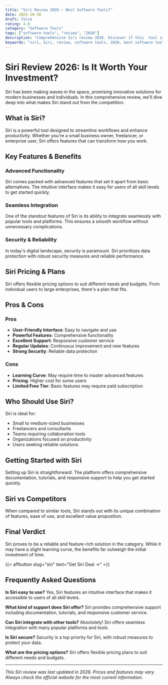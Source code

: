 ```yaml
---
title: "Siri Review 2026 – Best Software Tools?"
date: 2025-10-30
draft: false
rating: 4.8
category: "Software Tools"
tags: ["software-tools", "review", "2026"]
description: "Comprehensive Siri review 2026. Discover if this  tool is the best choice for your needs."
keywords: "siri, Siri, review, software tools, 2026, best software tools"
---
```


# Siri Review 2026: Is It Worth Your Investment?

Siri has been making waves in the  space, promising innovative solutions for modern businesses and individuals. In this comprehensive review, we'll dive deep into what makes Siri stand out from the competition.

## What is Siri?

Siri is a powerful  tool designed to streamline workflows and enhance productivity. Whether you're a small business owner, freelancer, or enterprise user, Siri offers features that can transform how you work.

## Key Features & Benefits

### Advanced Functionality
Siri comes packed with advanced features that set it apart from basic alternatives. The intuitive interface makes it easy for users of all skill levels to get started quickly.

### Seamless Integration
One of the standout features of Siri is its ability to integrate seamlessly with popular tools and platforms. This ensures a smooth workflow without unnecessary complications.

### Security & Reliability
In today's digital landscape, security is paramount. Siri prioritizes data protection with robust security measures and reliable performance.

## Siri Pricing & Plans

Siri offers flexible pricing options to suit different needs and budgets. From individual users to large enterprises, there's a plan that fits.

## Pros & Cons

### Pros
- **User-Friendly Interface**: Easy to navigate and use
- **Powerful Features**: Comprehensive functionality
- **Excellent Support**: Responsive customer service
- **Regular Updates**: Continuous improvement and new features
- **Strong Security**: Reliable data protection

### Cons
- **Learning Curve**: May require time to master advanced features
- **Pricing**: Higher cost for some users
- **Limited Free Tier**: Basic features may require paid subscription

## Who Should Use Siri?

Siri is ideal for:
- Small to medium-sized businesses
- Freelancers and consultants
- Teams requiring collaboration tools
- Organizations focused on productivity
- Users seeking reliable  solutions

## Getting Started with Siri

Setting up Siri is straightforward. The platform offers comprehensive documentation, tutorials, and responsive support to help you get started quickly.

## Siri vs Competitors

When compared to similar tools, Siri stands out with its unique combination of features, ease of use, and excellent value proposition.

## Final Verdict

Siri proves to be a reliable and feature-rich solution in the  category. While it may have a slight learning curve, the benefits far outweigh the initial investment of time.

{{< affbutton slug="siri" text="Get Siri Deal →" >}}

## Frequently Asked Questions

**Is Siri easy to use?**
Yes, Siri features an intuitive interface that makes it accessible to users of all skill levels.

**What kind of support does Siri offer?**
Siri provides comprehensive support including documentation, tutorials, and responsive customer service.

**Can Siri integrate with other tools?**
Absolutely! Siri offers seamless integration with many popular platforms and tools.

**Is Siri secure?**
Security is a top priority for Siri, with robust measures to protect your data.

**What are the pricing options?**
Siri offers flexible pricing plans to suit different needs and budgets.

---

*This Siri review was last updated in 2026. Prices and features may vary. Always check the official website for the most current information.*
